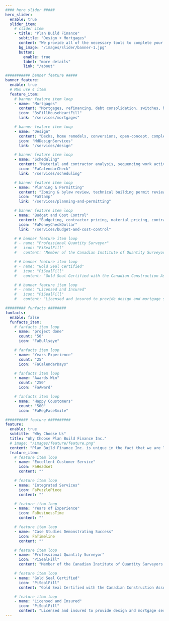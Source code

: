 ```yaml
---
#### hero slider #####
hero_slider:
  enable: true
  slider_item:
    # slider item
    - title: "Plan Build Finance"
      subtitle: "Design + Mortgages"
      content: "We provide all of the necessary tools to complete your mortgage, design and construction projects. Our services are strategically aligned to leverage your most valuable assets providing structured wealth growth"
      bg_image: "/images/slider/banner-1.jpg"
      button:
        enable: true
        label: "more details"
        link: "/about"

########### banner feature #####
banner_feature:
  enable: true
  # Max use 4 item
  feature_item:
    # banner feature item loop
    - name: "Mortgages"
      content: "Mortgages, refinancing, debt consolidation, switches, home equity lines of credit, including residential and commercial lending."
      icon: "BsFillHouseHeartFill"
      link: "/services/mortgages"

    # banner feature item loop
    - name: "Design"
      content: "Decks, home remodels, conversions, open-concept, complete renovations, new builds, backyard homes, duplexes, tri-plexes and multi-family."
      icon: "MdDesignServices"
      link: "/services/design"

    # banner feature item loop
    - name: "Scheduling"
      content: "Material and contractor analysis, sequencing work activities, setting realistic timelines."
      icon: "FaCalendarCheck"
      link: "/services/scheduling"

    # banner feature item loop
    - name: "Planning & Permitting"
      content: "Zoning & bylaw review, technical building permit review, turn-key permitting services."
      icon: "FaStamp"
      link: "/services/planning-and-permitting"

    # banner feature item loop
    - name: "Budget and Cost Control"
      content: "Budgeting, contractor pricing, material pricing, contract review, cash flow analysis."
      icon: "FaMoneyCheckDollar"
      link: "/services/budget-and-cost-control"

    # # banner feature item loop
    # - name: "Professional Quantity Surveyor"
    #   icon: "PiSealFill"
    #   content: "Member of the Canadian Institute of Quantity Surveyors."

    # # banner feature item loop
    # - name: "Gold Seal Certified"
    #   icon: "PiSealFill"
    #   content: "Gold Seal Certified with the Canadian Construction Association."

    # # banner feature item loop
    # - name: "Licensed and Insured"
    #   icon: "PiSealFill"
    #   content: "Licensed and insured to provide design and mortgage services across Ontario"

######### funfacts ########
funfacts:
  enable: false
  funfacts_item:
    # fanfacts item loop
    - name: "project done"
      count: "50"
      icon: "FaBullseye"

    # fanfacts item loop
    - name: "Years Experience"
      count: "25"
      icon: "FaCalendarDays"

    # fanfacts item loop
    - name: "Awards Win"
      count: "250"
      icon: "FaAward"

    # fanfacts item loop
    - name: "Happy Coustomers"
      count: "500"
      icon: "FaRegFaceSmile"

########## feature ##########
feature:
  enable: true
  subtitle: "Why Choose Us"
  title: "Why Choose Plan Build Finance Inc."
  # image: "/images/feature/feature.png"
  content: "Plan Build Finance Inc. is unique in the fact that we are licensed and insured to provide both design and financial services making us exceptionally well suited to maximizing your returns whether you are performing a straight forward home purchase or completing a complex renovation project or new build project. Our company is founded on providing an excellent customer experience and a suite of integrated services leading to turn-key solutions for your mortgage and design needs. <br /><br />We provide a hands-on personal approach. Our services are based on our own experience planning, designing and building our own real estate investment portfolio across Southwestern Ontario."
  feature_item:
    # feature item loop
    - name: "Excellent Customer Service"
      icon: FaHeadset
      content: ""

    # feature item loop
    - name: "Integrated Services"
      icon: FaPuzzlePiece
      content: ""

    # feature item loop
    - name: "Years of Experience"
      icon: FaBusinessTime
      content: ""

    # feature item loop
    - name: "Case Studies Demonstrating Success"
      icon: FaTimeline
      content: ""

    # feature item loop
    - name: "Professional Quantity Surveyor"
      icon: "PiSealFill"
      content: "Member of the Canadian Institute of Quantity Surveyors."

    # feature item loop
    - name: "Gold Seal Certified"
      icon: "PiSealFill"
      content: "Gold Seal Certified with the Canadian Construction Association."

    # feature item loop
    - name: "Licensed and Insured"
      icon: "PiSealFill"
      content: "Licensed and insured to provide design and mortgage services across Ontario"
---
```

